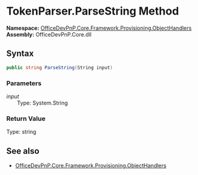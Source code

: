 # TokenParser.ParseString Method  
  

**Namespace:** [OfficeDevPnP.Core.Framework.Provisioning.ObjectHandlers](OfficeDevPnP.Core.Framework.Provisioning.ObjectHandlers.md)  
**Assembly:** OfficeDevPnP.Core.dll  
## Syntax
```C#
public string ParseString(String input)
```
### Parameters
*input*  
&emsp;&emsp;Type: System.String  
### Return Value
Type: string  

## See also
- [OfficeDevPnP.Core.Framework.Provisioning.ObjectHandlers](OfficeDevPnP.Core.Framework.Provisioning.ObjectHandlers.md)
